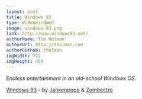 ```yaml
---
layout: post
title: Windows 93
type: WideWeirdWeb
image: windows-93.png
link: http://www.windows93.net/
authorName: Tim Holman
authorUrl: http://tholman.com
authorGithub: tholman
imgWidth: 772
imgHeight: 404
---
```


_Endless entertainment in an old-school Windows OS._

[Windows 93](http://www.windows93.net/) - by [Jankenpopp](http://jankenpopp.com/) & [Zombectro](http://zombect.ro/)

